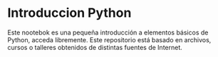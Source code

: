 # Introduccion Python 
Este nootebok es una pequeña introducción a elementos básicos de Python, acceda libremente. Este repositorio está basado en archivos, cursos o talleres obtenidos de distintas fuentes de Internet.
